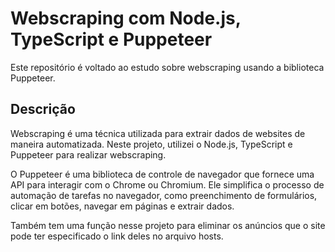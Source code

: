 # Webscraping com Node.js, TypeScript e Puppeteer

Este repositório é voltado ao estudo sobre webscraping usando a biblioteca Puppeteer.

## Descrição

Webscraping é uma técnica utilizada para extrair dados de websites de maneira automatizada. Neste projeto, utilizei o Node.js, TypeScript e Puppeteer para realizar webscraping.

O Puppeteer é uma biblioteca de controle de navegador que fornece uma API para interagir com o Chrome ou Chromium. Ele simplifica o processo de automação de tarefas no navegador, como preenchimento de formulários, clicar em botões, navegar em páginas e extrair dados.

Também tem uma função nesse projeto para eliminar os anúncios que o site pode ter especificado o link deles no arquivo hosts.
